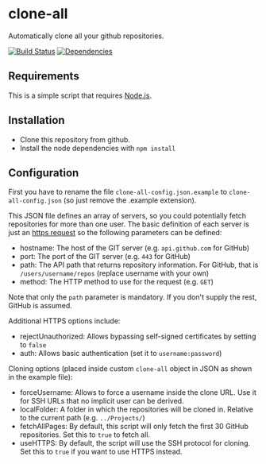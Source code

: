clone-all
=========

Automatically clone all your github repositories.

[![Build Status](https://travis-ci.org/ngeor/clone-all.svg?branch=master)](https://travis-ci.org/ngeor/clone-all)
[![Dependencies](https://david-dm.org/ngeor/clone-all.svg)](https://david-dm.org/ngeor/clone-all)

Requirements
------------

This is a simple script that requires [Node.js](http://nodejs.org/).

Installation
------------

- Clone this repository from github.
- Install the node dependencies with `npm install`

Configuration
-------------

First you have to rename the file `clone-all-config.json.example` to
`clone-all-config.json` (so just remove the .example extension).

This JSON file defines an array of servers, so you could potentially fetch
repositories for more than one user. The basic definition of each server is just
an [https request](http://nodejs.org/api/https.html#https_https_request_options_callback) so the following
parameters can be defined:

- hostname: The host of the GIT server (e.g. `api.github.com` for GitHub)
- port: The port of the GIT server (e.g. `443` for GitHub)
- path: The API path that returns repository information. For GitHub, that is `/users/username/repos` (replace username with your own)
- method: The HTTP method to use for the request (e.g. `GET`)

Note that only the `path` parameter is mandatory. If you don't supply the rest, GitHub is assumed.

Additional HTTPS options include:

- rejectUnauthorized: Allows bypassing self-signed certificates by setting to `false`
- auth: Allows basic authentication (set it to `username:password`)

Cloning options (placed inside custom `clone-all` object in JSON as shown in the example file):

- forceUsername: Allows to force a username inside the clone URL. Use it for SSH URLs that no implicit user can be derived.
- localFolder: A folder in which the repositories will be cloned in. Relative to the current path (e.g. `../Projects/`)
- fetchAllPages: By default, this script will only fetch the first 30 GitHub repositories. Set this to `true` to fetch all.
- useHTTPS: By default, the script will use the SSH protocol for cloning. Set this to `true` if you want to use HTTPS instead.
